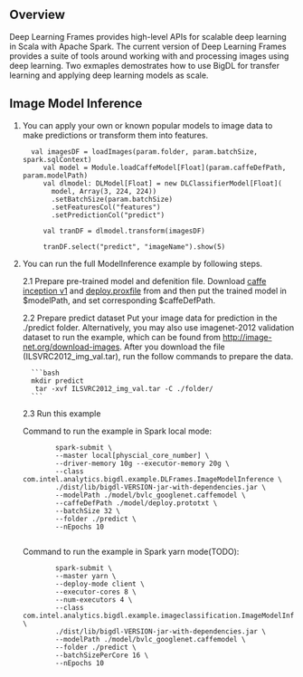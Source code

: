 ## Overview
   Deep Learning Frames provides high-level APIs for scalable deep learning in Scala with Apache Spark.
   The current version of Deep Learning Frames provides a suite of tools around working with and processing images using deep learning. 
   Two exmaples demostrates how to use BigDL for transfer learning and applying deep learning models as scale.

## Image Model Inference
   1. You can apply your own or known popular models to image data to make predictions or transform them into features.
            
            val imagesDF = loadImages(param.folder, param.batchSize, spark.sqlContext)
               val model = Module.loadCaffeModel[Float](param.caffeDefPath, param.modelPath)
               val dlmodel: DLModel[Float] = new DLClassifierModel[Float](
                 model, Array(3, 224, 224))
                 .setBatchSize(param.batchSize)
                 .setFeaturesCol("features")
                 .setPredictionCol("predict")
           
               val tranDF = dlmodel.transform(imagesDF)
           
               tranDF.select("predict", "imageName").show(5)
   
   2. You can run the full ModelInference example by following steps.
        
        2.1 Prepare pre-trained model and defenition file.
        Download [caffe inception v1](http://dl.caffe.berkeleyvision.org/bvlc_googlenet.caffemodel) and [deploy.proxfile](https://github.com/BVLC/caffe/blob/master/models/bvlc_googlenet/deploy.prototxt) from 
        and then put the trained model in $modelPath, and set corresponding $caffeDefPath.
   
        2.2 Prepare predict dataset
        Put your image data for prediction in the ./predict folder. Alternatively, you may also use imagenet-2012 validation dataset to run the example, which can be found from <http://image-net.org/download-images>. After you download the file (ILSVRC2012_img_val.tar), run the follow commands to prepare the data.
    
            ```bash
            mkdir predict
             tar -xvf ILSVRC2012_img_val.tar -C ./folder/
            ```
  
        2.3 Run this example

        Command to run the example in Spark local mode:
        ```
                spark-submit \
                --master local[physcial_core_number] \
                --driver-memory 10g --executor-memory 20g \
                --class com.intel.analytics.bigdl.example.DLFrames.ImageModelInference \
                ./dist/lib/bigdl-VERSION-jar-with-dependencies.jar \
                --modelPath ./model/bvlc_googlenet.caffemodel \
                --caffeDefPath ./model/deploy.prototxt \
                --batchSize 32 \
                --folder ./predict \
                --nEpochs 10
                
        ```

        Command to run the example in Spark yarn mode(TODO):
        ```
                spark-submit \
                --master yarn \
                --deploy-mode client \
                --executor-cores 8 \
                --num-executors 4 \
                --class com.intel.analytics.bigdl.example.imageclassification.ImageModelInference \
                ./dist/lib/bigdl-VERSION-jar-with-dependencies.jar \
                --modelPath ./model/bvlc_googlenet.caffemodel \
                --folder ./predict \
                --batchSizePerCore 16 \
                --nEpochs 10
        ```